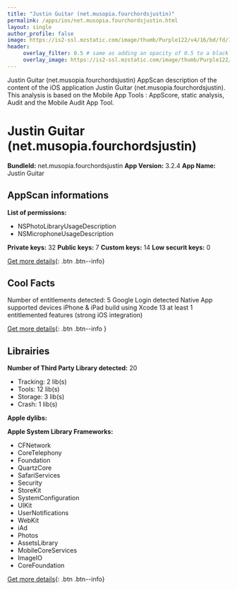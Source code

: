 ```yaml
---
title: "Justin Guitar (net.musopia.fourchordsjustin)"
permalink: /apps/ios/net.musopia.fourchordsjustin.html
layout: single
author_profile: false
image: https://is2-ssl.mzstatic.com/image/thumb/Purple122/v4/16/bd/fd/16bdfd99-9db9-1acf-f582-8dd341d87bf0/AppIcon-0-0-1x_U007emarketing-0-0-0-7-0-0-sRGB-0-0-0-GLES2_U002c0-512MB-85-220-0-0.png/512x512bb.jpg
header: 
     overlay_filter: 0.5 # same as adding an opacity of 0.5 to a black background
     overlay_image: https://is2-ssl.mzstatic.com/image/thumb/Purple122/v4/16/bd/fd/16bdfd99-9db9-1acf-f582-8dd341d87bf0/AppIcon-0-0-1x_U007emarketing-0-0-0-7-0-0-sRGB-0-0-0-GLES2_U002c0-512MB-85-220-0-0.png/512x512bb.jpg
---
```

Justin Guitar (net.musopia.fourchordsjustin) AppScan description of the content of the iOS application Justin Guitar (net.musopia.fourchordsjustin). This analysis is based on the Mobile App Tools : AppScore, static analysis, Audit and the Mobile Audit App Tool.

# Justin Guitar (net.musopia.fourchordsjustin)

**BundleId:** net.musopia.fourchordsjustin
**App Version:** 3.2.4
**App Name:** Justin Guitar


## AppScan informations 

**List of permissions:** 
- NSPhotoLibraryUsageDescription
- NSMicrophoneUsageDescription
  
  
**Private keys:** 32
**Public keys:** 7
**Custom keys:** 14
**Low securit keys:** 0
  
[Get more details](/pricing.html){: .btn .btn--info}

## Cool Facts

Number of entitlements detected: 5
Google Login detected
Native App
supported devices iPhone & iPad
build using Xcode 13
at least 1 entitlemented features (strong iOS integration)
  
[Get more details](/pricing.html){: .btn .btn--info }

## Librairies 
**Number of Third Party Library detected:** 20
- Tracking: 2 lib(s)
- Tools: 12 lib(s)
- Storage: 3 lib(s)
- Crash: 1 lib(s)


**Apple dylibs:**


**Apple System Library Frameworks:**
- CFNetwork
- CoreTelephony
- Foundation
- QuartzCore
- SafariServices
- Security
- StoreKit
- SystemConfiguration
- UIKit
- UserNotifications
- WebKit
- iAd
- Photos
- AssetsLibrary
- MobileCoreServices
- ImageIO
- CoreFoundation


  
[Get more details](/pricing.html){: .btn .btn--info}

